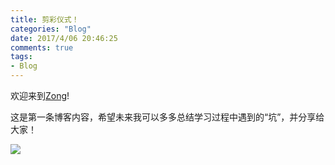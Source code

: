 ```yaml
---
title: 剪彩仪式！
categories: "Blog"
date: 2017/4/06 20:46:25
comments: true
tags: 
- Blog
---
```


<!-- no node -->

<!-- more -->

欢迎来到[Zong](https://zongzi531.github.io/)!

这是第一条博客内容，希望未来我可以多多总结学习过程中遇到的“坑”，并分享给大家！

![](p1.jpg)
